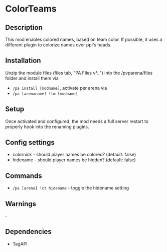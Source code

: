 # ColorTeams

## Description

This mod enables colored names, based on team color. If possible, it uses a different plugin to colorize names over ppl's heads.

## Installation

Unzip the module files (files tab, "PA Files v*.*.*") into the /pvparena/files folder and install them via

- `/pa install [modname]`, activate per arena via
- `/pa [arenaname] !tm [modname]`

## Setup

Once activated and configured, the mod needs a full server restart to properly hook into the renaming plugins.

## Config settings

- colornick \- should player names be colored? (default: false)
- hidename \- should player names be hidden? (default: false) 

## Commands

- `/pa [arena] !ct hidename` \- toggle the hidename setting 

## Warnings

\-

## Dependencies

- TagAPI
